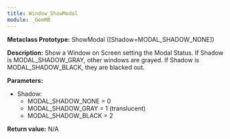 ```yaml
---
title: Window_ShowModal
module: _GemRB
---
```


**Metaclass Prototype:** ShowModal ([Shadow=MODAL_SHADOW_NONE])

**Description:** Show a Window on Screen setting the Modal Status. If 
Shadow is MODAL_SHADOW_GRAY, other windows are grayed. If Shadow is 
MODAL_SHADOW_BLACK, they are blacked out.

**Parameters:**
  * Shadow:
    * MODAL_SHADOW_NONE = 0
    * MODAL_SHADOW_GRAY = 1 (translucent)
    * MODAL_SHADOW_BLACK = 2

**Return value:** N/A

